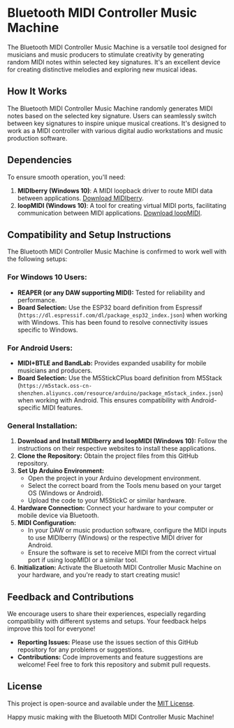 # Bluetooth MIDI Controller Music Machine

The Bluetooth MIDI Controller Music Machine is a versatile tool designed for musicians and music producers to stimulate creativity by generating random MIDI notes within selected key signatures. It's an excellent device for creating distinctive melodies and exploring new musical ideas.

## How It Works

The Bluetooth MIDI Controller Music Machine randomly generates MIDI notes based on the selected key signature. Users can seamlessly switch between key signatures to inspire unique musical creations. It's designed to work as a MIDI controller with various digital audio workstations and music production software.

## Dependencies

To ensure smooth operation, you'll need:

1. **MIDIberry (Windows 10)**: A MIDI loopback driver to route MIDI data between applications. [Download MIDIberry](https://www.manyetas.com/creed/midiberry).
2. **loopMIDI (Windows 10)**: A tool for creating virtual MIDI ports, facilitating communication between MIDI applications. [Download loopMIDI](https://www.tobias-erichsen.de/software/loopmidi.html).

## Compatibility and Setup Instructions

The Bluetooth MIDI Controller Music Machine is confirmed to work well with the following setups:

### For Windows 10 Users:

- **REAPER (or any DAW supporting MIDI):** Tested for reliability and performance.
- **Board Selection:** Use the ESP32 board definition from Espressif (`https://dl.espressif.com/dl/package_esp32_index.json`) when working with Windows. This has been found to resolve connectivity issues specific to Windows.

### For Android Users:

- **MIDI+BTLE and BandLab:** Provides expanded usability for mobile musicians and producers.
- **Board Selection:** Use the M5StickCPlus board definition from M5Stack (`https://m5stack.oss-cn-shenzhen.aliyuncs.com/resource/arduino/package_m5stack_index.json`) when working with Android. This ensures compatibility with Android-specific MIDI features.

### General Installation:

1. **Download and Install MIDIberry and loopMIDI (Windows 10):** Follow the instructions on their respective websites to install these applications.
2. **Clone the Repository:** Obtain the project files from this GitHub repository.
3. **Set Up Arduino Environment:**
    - Open the project in your Arduino development environment.
    - Select the correct board from the Tools menu based on your target OS (Windows or Android).
    - Upload the code to your M5StickC or similar hardware.
4. **Hardware Connection:** Connect your hardware to your computer or mobile device via Bluetooth.
5. **MIDI Configuration:**
    - In your DAW or music production software, configure the MIDI inputs to use MIDIberry (Windows) or the respective MIDI driver for Android.
    - Ensure the software is set to receive MIDI from the correct virtual port if using loopMIDI or a similar tool.
6. **Initialization:** Activate the Bluetooth MIDI Controller Music Machine on your hardware, and you're ready to start creating music!

## Feedback and Contributions

We encourage users to share their experiences, especially regarding compatibility with different systems and setups. Your feedback helps improve this tool for everyone!

- **Reporting Issues:** Please use the issues section of this GitHub repository for any problems or suggestions.
- **Contributions:** Code improvements and feature suggestions are welcome! Feel free to fork this repository and submit pull requests.

## License

This project is open-source and available under the [MIT License](LICENSE.md).

Happy music making with the Bluetooth MIDI Controller Music Machine!
